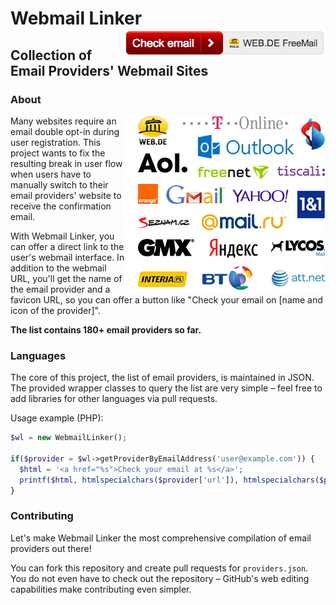 Webmail Linker              <img src="README-1.png" alt="" align="right" valign="middle" />
===========================================================================================

Collection of Email Providers' Webmail Sites
-------------------------------------------------------------------------------------------


### About

<img src="README-2.png" alt="" align="right" />

Many websites require an email double opt-in during user registration. This project wants
to fix the resulting break in user flow when users have to manually switch to their email
providers' website to receive the confirmation email.

With Webmail Linker, you can offer a direct link to the user's webmail interface. In
addition to the webmail URL, you'll get the name of the email provider and a favicon URL,
so you can offer a button like "Check your email on [name and icon of the provider]".

**The list contains 180+ email providers so far.**


### Languages

The core of this project, the list of email providers, is maintained in JSON. The provided
wrapper classes to query the list are very simple – feel free to add libraries for other
languages via pull requests.

Usage example (PHP):

```php
$wl = new WebmailLinker();

if($provider = $wl->getProviderByEmailAddress('user@example.com')) {
  $html = '<a href="%s">Check your email at %s</a>';
  printf($html, htmlspecialchars($provider['url']), htmlspecialchars($provider['name']));
}
```


### Contributing

Let's make Webmail Linker the most comprehensive compilation of email providers out there!

You can fork this repository and create pull requests for `providers.json`. You do not
even have to check out the repository – GitHub's web editing capabilities make contributing
even simpler.